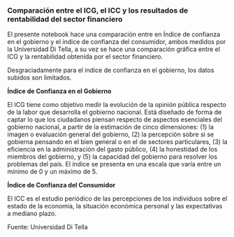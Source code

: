 ### **Comparación entre el ICG, el ICC y los resultados de rentabilidad del sector financiero**


El presente notebook hace una comparación entre en Índice de confianza en el gobierno y el índice de confianza del consumidor, ambos medidos por la Universidad Di Tella, a su vez se hace una comparación gráfica entre el ICG y la rentabilidad obtenida por el sector financiero.

Desgraciadamente para el indice de confianza en el gobierno, los datos subidos son limitados.


**Índice de Confianza en el Gobierno**

El ICG tiene como objetivo medir la evolución de la opinión pública respecto de la labor que desarrolla el gobierno nacional. Está diseñado de forma de captar lo que los ciudadanos piensan respecto de aspectos esenciales del gobierno nacional, a partir de la estimación de cinco dimensiones: (1) la imagen o evaluación general del gobierno, (2) la percepción sobre si se gobierna pensando en el bien general o en el de sectores particulares, (3) la eficiencia en la administración del gasto público, (4) la honestidad de los miembros del gobierno, y (5) la capacidad del gobierno para resolver los problemas del país. El índice se presenta en una escala que varía entre un mínimo de 0 y un máximo de 5.

**Índice de Confianza del Consumidor**

El ICC es el estudio periódico de las percepciones de los individuos sobre el estado de la economía, la situación económica personal y las expectativas a mediano plazo.    

Fuente: Universidad Di Tella